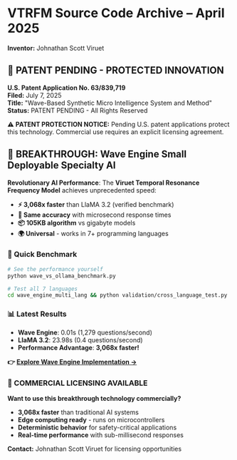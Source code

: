 # VTRFM Source Code Archive – April 2025

**Inventor:** Johnathan Scott Viruet

## 🔐 PATENT PENDING - PROTECTED INNOVATION
**U.S. Patent Application No. 63/839,719**  
**Filed:** July 7, 2025  
**Title:** "Wave-Based Synthetic Micro Intelligence System and Method"  
**Status:** PATENT PENDING - All Rights Reserved

⚠️ **PATENT PROTECTION NOTICE:** Pending U.S. patent applications protect this technology. Commercial use requires an explicit licensing agreement.

## 🌊 BREAKTHROUGH: Wave Engine Small Deployable Specialty AI

**Revolutionary AI Performance**: The **Viruet Temporal Resonance Frequency Model** achieves unprecedented speed:

- **⚡ 3,068x faster** than LlaMA 3.2 (verified benchmark)
- **🎯 Same accuracy** with microsecond response times  
- **📦 105KB algorithm** vs gigabyte models
- **🌍 Universal** - works in 7+ programming languages

### 🚀 Quick Benchmark
```bash
# See the performance yourself
python wave_vs_ollama_benchmark.py

# Test all 7 languages  
cd wave_engine_multi_lang && python validation/cross_language_test.py
```

### 📊 Latest Results
- **Wave Engine**: 0.01s (1,279 questions/second)
- **LlaMA 3.2**: 23.98s (0.4 questions/second)  
- **Performance Advantage**: **3,068x faster!**

**👉 [Explore Wave Engine Implementation →](wave_engine_multi_lang/)**

### 💼 COMMERCIAL LICENSING AVAILABLE
**Want to use this breakthrough technology commercially?**
- **3,068x faster** than traditional AI systems
- **Edge computing ready** - runs on microcontrollers
- **Deterministic behavior** for safety-critical applications
- **Real-time performance** with sub-millisecond responses

**Contact:** Johnathan Scott Viruet for licensing opportunities



